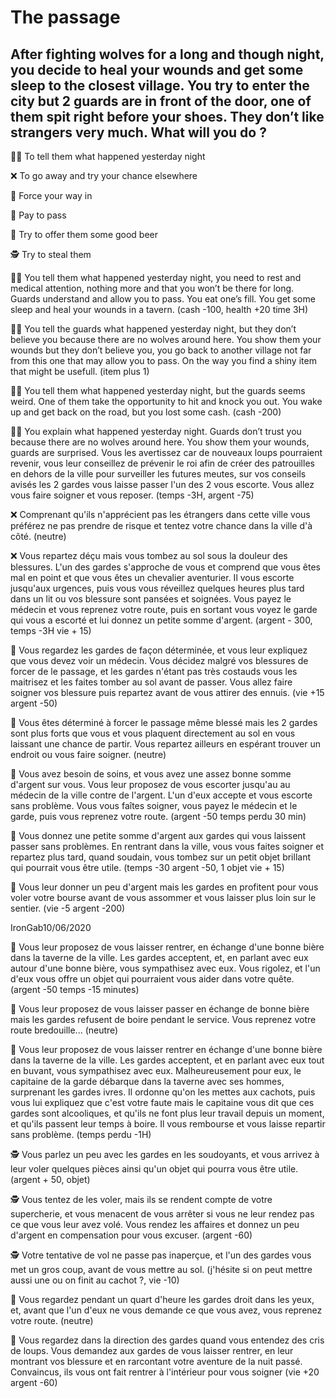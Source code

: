 # The passage
## After fighting wolves for a long and though night, you decide to heal your wounds and get some sleep to the closest village. You try to enter the city but 2 guards are in front of the door, one of them spit right before your shoes. They don’t like strangers very much. What will you do ?

:man_shrugging: To tell them what happened yesterday night

:x: To go away and try your chance elsewhere

:muscle: Force your way in

:money_with_wings: Pay to pass

:beer: Try to offer them some good beer

:detective: Try to steal them

:man_shrugging: You tell them what happened yesterday night, you need to rest and medical attention, nothing more and that you won’t be there for long. Guards understand and allow you to pass. You eat one’s fill. You get some sleep and heal your wounds in a tavern. (cash -100, health +20 time 3H)

:man_shrugging: You tell the guards what happened yesterday night, but they don’t believe you because there are no wolves around here. You show them your wounds but they don’t believe you, you go back to another village not far from this one that may allow you to pass. On the way you find a shiny item that might be usefull. (item plus 1)

:man_shrugging: You tell them what happened yesterday night, but the guards seems weird. One of them take the opportunity to hit and knock you out. You wake up and get back on the road, but you lost some cash. (cash -200)

:man_shrugging: You explain what happened yesterday night. Guards don’t trust you because there are no wolves around here. You show them your wounds, guards are surprised. Vous les avertissez car de nouveaux loups pourraient revenir, vous leur conseillez de prévenir le roi  afin de créer des patrouilles en dehors de la ville pour surveiller les futures meutes, sur vos conseils avisés les 2 gardes vous laisse passer l'un des 2 vous escorte. Vous allez vous faire soigner et vous reposer. (temps -3H, argent -75)

:x: Comprenant qu'ils n'apprécient pas les étrangers dans cette ville vous préférez ne pas prendre de risque et tentez votre chance dans la ville d'à côté. (neutre)

:x: Vous repartez déçu mais vous tombez au sol sous la douleur des blessures. L'un des gardes s'approche de vous et comprend que vous êtes mal en point et que vous êtes un chevalier aventurier. Il vous escorte jusqu'aux urgences, puis vous vous réveillez quelques heures plus tard dans un lit ou vos blessure sont pansées et soignées. Vous payez le médecin et vous reprenez votre route, puis en sortant vous voyez le garde qui vous a escorté et lui donnez un petite somme d'argent. (argent - 300, temps -3H vie + 15)

:muscle: Vous regardez les gardes de façon déterminée, et vous leur expliquez que vous devez voir un médecin. Vous décidez malgré vos blessures de forcer de le passage, et les gardes n'étant pas très costauds vous les maitrisez et les faites tomber au sol avant de passer. Vous allez faire soigner vos blessure puis repartez avant de vous attirer des ennuis. (vie +15 argent -50)

:muscle: Vous êtes déterminé à forcer le passage même blessé mais les 2 gardes sont plus forts que vous et vous plaquent directement au sol en vous laissant une chance de partir. Vous repartez ailleurs en espérant trouver un endroit ou vous faire soigner. (neutre)

:money_with_wings: Vous avez besoin de soins, et vous avez une assez bonne somme d'argent sur vous. Vous leur proposez de vous escorter jusqu'au au médecin de la ville contre de l'argent. L'un d'eux accepte et vous escorte sans problème. Vous vous faîtes soigner, vous payez le médecin et le garde, puis vous reprenez votre route. (argent -50 temps perdu 30 min)

:money_with_wings: Vous donnez une petite somme d'argent aux gardes qui vous laissent passer sans problèmes. En rentrant dans la ville, vous vous faites soigner et repartez plus tard, quand soudain, vous tombez sur un petit objet brillant qui pourrait vous être utile. (temps -30 argent -50, 1 objet vie + 15)

:money_with_wings: Vous leur donner un peu d'argent mais les gardes en profitent pour vous voler votre bourse avant de vous assommer et vous laisser plus loin sur le sentier. (vie -5 argent -200)

IronGab10/06/2020

:beer: Vous leur proposez de vous laisser rentrer, en échange d'une bonne bière dans la taverne de la ville. Les gardes acceptent, et, en parlant avec eux autour d'une bonne bière, vous sympathisez avec eux. Vous rigolez, et l'un d'eux vous offre un objet qui pourraient vous aider dans votre quête. (argent -50 temps -15 minutes)

:beer: Vous leur proposez de vous laisser passer en échange de bonne bière mais les gardes refusent de boire pendant le service. Vous reprenez votre route bredouille... (neutre)

:beer: Vous leur proposez de vous laisser rentrer en échange d'une bonne bière dans la taverne de la ville. Les gardes acceptent, et en parlant avec eux tout en buvant, vous sympathisez avec eux. Malheureusement pour eux, le capitaine de la garde débarque dans la taverne avec ses hommes, surprenant les gardes ivres. Il ordonne qu'on les mettes aux cachots, puis vous lui expliquez que c'est votre faute mais le capitaine vous dit que ces gardes sont alcooliques, et qu'ils ne font plus leur travail depuis un moment, et qu'ils passent leur temps à boire. Il vous rembourse et vous laisse repartir sans problème. (temps perdu -1H)

:detective: Vous parlez un peu avec les gardes en les soudoyants, et vous arrivez à leur voler quelques pièces ainsi qu'un objet qui pourra vous être utile. (argent + 50, objet)

:detective: Vous tentez de les voler, mais ils se rendent compte de votre supercherie, et vous menacent de vous arrêter si vous ne leur rendez pas ce que vous leur avez volé. Vous rendez les affaires et donnez un peu d'argent en compensation pour vous excuser. (argent -60)

:detective: Votre tentative de vol ne passe pas inaperçue, et l'un des gardes vous met un gros coup, avant de vous mettre au sol. (j'hésite si on peut mettre aussi une ou on finit au cachot ?, vie -10)

🚶 Vous regardez pendant un quart d'heure les gardes droit dans les yeux, et, avant que l'un d'eux ne vous demande ce que vous avez, vous reprenez votre route. (neutre)

🚶 Vous regardez dans la direction des gardes quand vous entendez des cris de loups. Vous demandez aux gardes de vous laisser rentrer, en leur montrant vos blessure et en rarcontant votre aventure de la nuit passé. Convaincus, ils vous ont fait rentrer à l'intérieur pour vous soigner (vie +20 argent -60)

